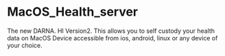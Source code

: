 # MacOS_Health_server
The new DARNA. HI Version2. This allows you to self custody your health data on MacOS Device accessible from ios, android, linux or any device of your choice.
